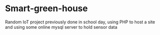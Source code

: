 # Smart-green-house
Random IoT project previously done in school day, 
using PHP to host a site and using some online mysql server to hold sensor data
